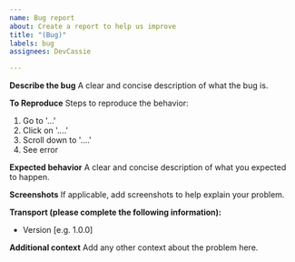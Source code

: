 ```yaml
---
name: Bug report
about: Create a report to help us improve
title: "(Bug)"
labels: bug
assignees: DevCassie

---
```


**Describe the bug**
A clear and concise description of what the bug is.

**To Reproduce**
Steps to reproduce the behavior:
1. Go to '...'
2. Click on '....'
3. Scroll down to '....'
4. See error

**Expected behavior**
A clear and concise description of what you expected to happen.

**Screenshots**
If applicable, add screenshots to help explain your problem.

**Transport (please complete the following information):**
 - Version [e.g. 1.0.0]

**Additional context**
Add any other context about the problem here.
